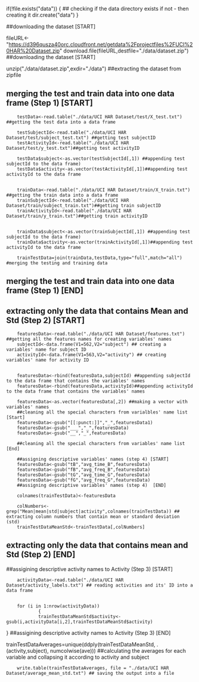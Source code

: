 if(!file.exists("data")) { ## checking if the data directory exists if not - then creating it
        dir.create("data")
}

##downloading the dataset [START]

fileURL<-"https://d396qusza40orc.cloudfront.net/getdata%2Fprojectfiles%2FUCI%20HAR%20Dataset.zip"
download.file(fileURL,destfile="./data/dataset.zip")
##downloading the dataset [START]

unzip("./data/dataset.zip",exdir="./data") ##extracting the dataset from zipfile 

## merging the test and train data into one data frame (Step 1) [START] 

        testData<-read.table("./data/UCI HAR Dataset/test/X_test.txt") ##getting the test data into a data frame
        
        testSubjectId<-read.table("./data/UCI HAR Dataset/test/subject_test.txt") ##getting test subjectID
        testActivityId<-read.table("./data/UCI HAR Dataset/test/y_test.txt")##getting test activityID
        
        testData$subject<-as.vector(testSubjectId[,1]) ##appending test subjectId to the data frame)
        testData$activity<-as.vector(testActivityId[,1])##appending test activityId to the data frame
                
        
        trainData<-read.table("./data/UCI HAR Dataset/train/X_train.txt") ##getting the train data into a data frame
        trainSubjectId<-read.table("./data/UCI HAR Dataset/train/subject_train.txt")##getting train subjectID
        trainActivityId<-read.table("./data/UCI HAR Dataset/train/y_train.txt")##getting train activityID
        
        
        trainData$subject<-as.vector(trainSubjectId[,1]) ##appending test subjectId to the data frame)
        trainData$activity<-as.vector(trainActivityId[,1])##appending test activityId to the data frame
       
        trainTestData=join(trainData,testData,type="full",match="all") #merging the testing and training data
        
        
## merging the test and train data into one data frame (Step 1) [END]
        
## extracting only the data that contains Mean and Std (Step 2) [START]
        featuresData<-read.table("./data/UCI HAR Dataset/features.txt") ##getting all the features names for creating variables' names
        subjectId<-data.frame(V1=562,V2="subject") ## creating a variables' name for subject ID
        activityId<-data.frame(V1=563,V2="activity") ## creating variables' name for activity ID
        
        
        featuresData<-rbind(featuresData,subjectId) ##appending subjectId to the data frame that contains the variables' names
        featuresData<-rbind(featuresData,activityId)##appending activityId to the data frame that contains the variables' names
        
        featuresData<-as.vector(featuresData[,2]) ##making a vector with variables' names
        ##cleaning all the special characters from varialbles' name list [Start]
        featuresData<-gsub("[[:punct:]]","_",featuresData1) 
        featuresData<-gsub("___","_",featuresData)
        featuresData<-gsub("__","_",featuresData)
        
        ##cleaning all the special characters from variables' name list [End]        
        
        ##assigning descriptive variables' names (step 4) [START]
        featuresData<-gsub("tB","avg_time_B",featuresData) 
        featuresData<-gsub("fB","avg_freq_B",featuresData)
        featuresData<-gsub("tG","avg_time_G",featuresData)
        featuresData<-gsub("fG","avg_freq_G",featuresData)
        ##assigning descriptive variables' names (step 4)  [END]
        
        colnames(trainTestData)<-featuresData
        
        colNumbers<-grep("Mean|mean|std|subject|activity",colnames(trainTestData)) ## extracting column numbers that contain mean or standard deviation (std)
        trainTestDataMeanStd<-trainTestData[,colNumbers]
## extracting only the data that contains mean and Std (Step 2) [END]
  
##assigining descriptive activity names to Activity (Step 3) [START]
        
        activityData<-read.table("./data/UCI HAR Dataset/activity_labels.txt") ## reading activities and its' ID into a data frame
       
        
        for (i in 1:nrow(activityData)) 
                {
                trainTestDataMeanStd$activity<-gsub(i,activityData[i,2],trainTestDataMeanStd$activity)
}
##assigining descriptive activity names to Activity (Step 3) [END]
        


trainTestDataAverages=unique(ddply(trainTestDataMeanStd, .(activity,subject), numcolwise(ave))) ##calculating the averages for each variable and collapsing it according to activity and subject

        write.table(trainTestDataAverages, file = "./data/UCI HAR Dataset/average_mean_std.txt") ## saving the output into a file 

